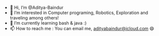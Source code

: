 - 👋 Hi, I’m @Aditya-Baindur
- 👀 I’m interested in Computer programing, Robotics, Exploration and traveling among others!
- 🌱 I’m currently learning bash & java :)
- 📫 How to reach me : You can email me, adityabaindur@icloud.com 😄

<!---
Aditya-Baindur/Aditya-Baindur is a ✨ special ✨ repository because its `README.md` (this file) appears on your GitHub profile.
You can click the Preview link to take a look at your changes.
--->
